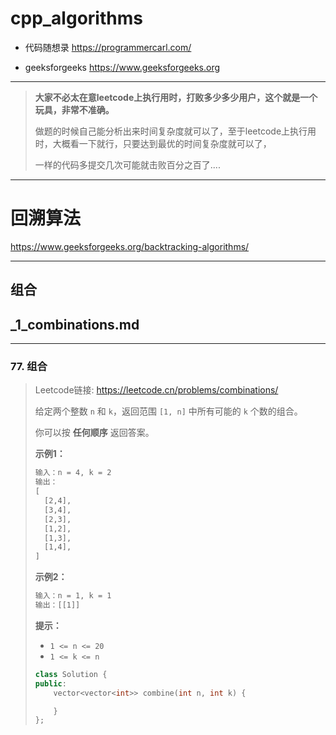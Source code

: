 # cpp_algorithms

* 代码随想录 https://programmercarl.com/

* geeksforgeeks https://www.geeksforgeeks.org

--------------------------------------------------------------------------------
> **大家不必太在意leetcode上执行用时，打败多少多少用户，这个就是一个玩具，非常不准确。**
> 
> 做题的时候自己能分析出来时间复杂度就可以了，至于leetcode上执行用时，大概看一下就行，只要达到最优的时间复杂度就可以了，
> 
> 一样的代码多提交几次可能就击败百分之百了....
--------------------------------------------------------------------------------

# 回溯算法

https://www.geeksforgeeks.org/backtracking-algorithms/

--------------------------------------------------------------------------------

## 组合

## _1_combinations.md

--------------------------------------------------------------------------------

### 77. 组合

> 
> Leetcode链接: https://leetcode.cn/problems/combinations/
> 
> 给定两个整数 `n` 和 `k`，返回范围 `[1, n]` 中所有可能的 `k` 个数的组合。
>
> 你可以按 **任何顺序** 返回答案。
> 
> **示例1：**
> 
> ```html
> 输入：n = 4, k = 2
> 输出：
> [
>   [2,4],
>   [3,4],
>   [2,3],
>   [1,2],
>   [1,3],
>   [1,4],
> ]
> ```
> 
> **示例2：**
> 
> ```html
> 输入：n = 1, k = 1
> 输出：[[1]]
> ```
>
> **提示：**
> * `1 <= n <= 20`
> * `1 <= k <= n`
>
> ```c++
> class Solution {
> public:
>     vector<vector<int>> combine(int n, int k) {
> 
>     }
> };
> ```
> 






























